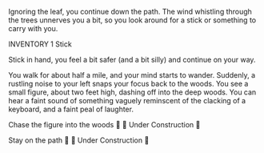 Ignoring the leaf, you continue down the path. The wind whistling through the trees unnerves you a bit, so you look around for a stick or something to carry with you. 

INVENTORY
1 Stick

Stick in hand, you feel a bit safer (and a bit silly) and continue on your way. 

You walk for about half a mile, and your mind starts to wander. Suddenly, a rustling noise to your left snaps your focus back to the woods. You see a small figure, about two feet high, dashing off into the deep woods. You can hear a faint sound of something vaguely reminscent of the clacking of a keyboard, and a faint peal of laughter. 

Chase the figure into the woods 🌲 🚧 Under Construction 🚧
 
Stay on the path 🚶 🚧 Under Construction 🚧
